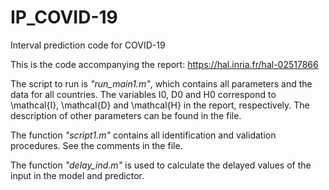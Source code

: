 # IP_COVID-19
Interval prediction code for COVID-19

This is the code accompanying the report: https://hal.inria.fr/hal-02517866

The script to run is *"run_main1.m"*, which contains all parameters and the data for all countries.
The variables I0, D0 and H0 correspond to \mathcal{I}, \mathcal{D} and \mathcal{H} in the report, respectively.
The description of other parameters can be found in the file.

The function *"script1.m"* contains all identification and validation procedures.
See the comments in the file.

The function *"delay_ind.m"* is used to calculate the delayed values of the input in the model and predictor.
